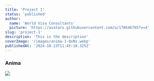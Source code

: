 ```yaml
---
title: 'Project 1'
status: 'published'
author:
  name: 'World Visa Consultants'
  picture: 'https://avatars.githubusercontent.com/u/178646765?v=4'
slug: 'project-1'
description: 'This is the description'
coverImage: '/images/anima-1-QxNz.webp'
publishedAt: '2024-10-23T11:45:18.325Z'
---
```


### **Anima**

![](/images/anima-1-QyNT.webp)